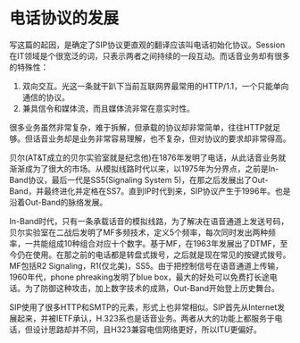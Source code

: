 电话协议的发展
====
写这篇的起因，是确定了SIP协议更直观的翻译应该叫电话初始化协议。Session在IT领域是个很宽泛的词，只表示两者之间持续的一段互动。而话音业务却有很多的特殊性：

1. 双向交互。光这一条就干趴下当前互联网界最常用的HTTP/1.1，一个只能单向通信的协议。
2. 兼具信令和媒体流，而且媒体流非常在意实时性。

很多业务虽然非常复杂，难于拆解，但承载的协议却非常简单，往往HTTP就足够。但话音业务却是业务非常容易理解，也不复杂，但对协议的要求却非常得高。

贝尔(AT&T成立的贝尔实验室就是纪念他)在1876年发明了电话，从此话音业务就渐渐成为了很大的市场。从模拟线路时代以来，以1975年为分界点，之前是In-Band协议，最后一代是SS5(Signaling System 5)，在那之后发展出了Out-Band，并最终进化并定格在SS7。直到IP时代到来，SIP协议产生于1996年。也是沿着Out-Band的脉络发展。

In-Band时代，只有一条承载话音的模拟线路，为了解决在语音通道上发送号码，贝尔实验室在二战后发明了MF多频技术，定义5个频率，每次同时发出两种频率，一共能组成10种组合对应十个数字。基于MF，在1963年发展出了DTMF，至今仍在使用。在那之前的电话都是转盘式拨号，之后就是现在常见的按键式拨号。MF包括R2 Signaling，R1(仅北美)，SS5。由于把控制信号在语音通道上传输，1960年代，phone phreaking发明了blue box，最大的好处可以免费打长途电话。为了防御这种攻击，加上数字技术的成熟，Out-Band开始登上历史舞台。

SIP使用了很多HTTP和SMTP的元素，形式上也非常相似。SIP首先从Internet发展起来，并被IETF承认，H.323系也是话音业务。两者从大的功能上都服务于电话，但设计思路却并不同，且H323兼容电信网络更好，所以ITU更偏好。